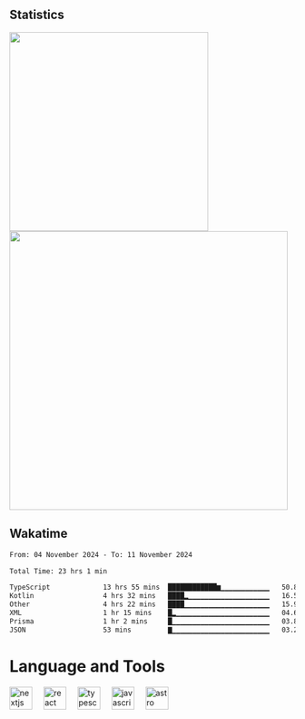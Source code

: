 



## Statistics

<div>
  
  <img src="https://github-readme-stats.vercel.app/api/top-langs/?username=SaukiFutaki&theme=vue-dark&show_icons=true&hide_border=true&layout=compact" width="350">
  <img src="https://github-readme-streak-stats.herokuapp.com/?user=SaukiFutaki&theme=vue-dark&hide_border=true" width="490">
</div>



## Wakatime

<!--START_SECTION:waka-->

```txt
From: 04 November 2024 - To: 11 November 2024

Total Time: 23 hrs 1 min

TypeScript             13 hrs 55 mins  ████████████▆▁▁▁▁▁▁▁▁▁▁▁▁   50.84 %
Kotlin                 4 hrs 32 mins   ████▂▁▁▁▁▁▁▁▁▁▁▁▁▁▁▁▁▁▁▁▁   16.56 %
Other                  4 hrs 22 mins   ████▁▁▁▁▁▁▁▁▁▁▁▁▁▁▁▁▁▁▁▁▁   15.97 %
XML                    1 hr 15 mins    █▂▁▁▁▁▁▁▁▁▁▁▁▁▁▁▁▁▁▁▁▁▁▁▁   04.61 %
Prisma                 1 hr 2 mins     █▁▁▁▁▁▁▁▁▁▁▁▁▁▁▁▁▁▁▁▁▁▁▁▁   03.81 %
JSON                   53 mins         ▇▁▁▁▁▁▁▁▁▁▁▁▁▁▁▁▁▁▁▁▁▁▁▁▁   03.28 %
```

<!--END_SECTION:waka-->

</div>

# Language and Tools

<div align="left">

  <img src="https://img.shields.io/badge/Next.js-000000?logo=nextdotjs&logoColor=white&style=for-the-badge" height="40" alt="nextjs logo"  />
  <img width="12" />
  <img src="https://img.shields.io/badge/React-61DAFB?logo=react&logoColor=black&style=for-the-badge" height="40" alt="react logo"  />
  <img width="12" />
  <img src="https://img.shields.io/badge/TypeScript-3178C6?logo=typescript&logoColor=white&style=for-the-badge" height="40" alt="typescript logo"  />
  <img width="12" />


  <img src="https://img.shields.io/badge/JavaScript-F7DF1E?logo=javascript&logoColor=black&style=for-the-badge" height="40" alt="javascript logo"  />
     <img width="12" />
    <img src="https://img.shields.io/badge/Astro-FF5D01?logo=astro&logoColor=black&style=for-the-badge" height="40" alt="astro logo"  />
</div>




